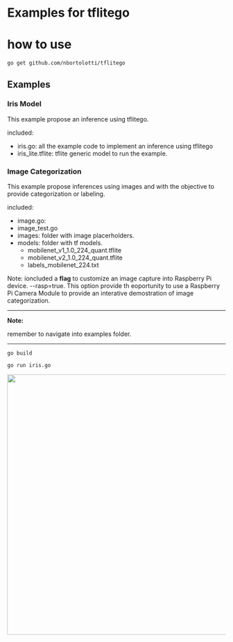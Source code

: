 # Examples for tflitego


# how to use

```
go get github.com/nbortolotti/tflitego

```

## Examples

### Iris Model
This example propose an inference using tflitego.

included: 
* iris.go: all the example code to implement an inference using tflitego
* iris_lite.tflite: tflite generic model to run the example. 

### Image Categorization
This example propose inferences using images and with the objective to provide categorization or labeling.

included: 
* image.go:
* image_test.go
* images: folder with image placerholders.
* models: folder with tf models.
  * mobilenet_v1_1.0_224_quant.tflite
  * mobilenet_v2_1.0_224_quant.tflite
  * labels_mobilenet_224.txt

Note: ioncluded a **flag** to customize an image capture into Raspberry Pi device. --rasp=true. This option provide th eoportunity to use a Raspberry Pi Camera Module to provide an interative demostration of image categorization. 

---
**Note:**

remember to navigate into examples folder.

---


```shell script
go build
```

```shell script
go run iris.go
```

<img src="https://storage.googleapis.com/tflitego/iris3.gif?raw=true" width="600px">
